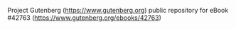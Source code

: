 Project Gutenberg (https://www.gutenberg.org) public repository for eBook #42763 (https://www.gutenberg.org/ebooks/42763)
